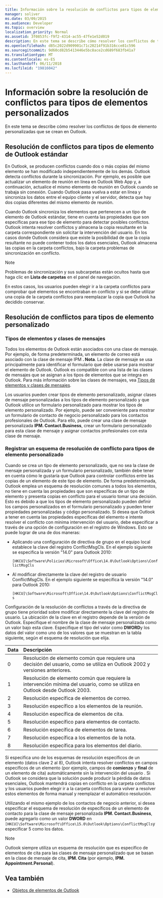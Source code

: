 ```yaml
---
title: Información sobre la resolución de conflictos para tipos de elementos personalizados
manager: soliver
ms.date: 03/09/2015
ms.audience: Developer
ms.topic: overview
localization_priority: Normal
ms.assetid: 3f0853fc-f9f2-4314-ac55-47fe1e52d019
description: En este tema se describe cómo resolver los conflictos de tipos de elemento personalizadas que se crean en Outlook.
ms.openlocfilehash: d85c2022d909901c71c20214f91b316cce81c596
ms.sourcegitcommit: 9d60cd82b5413446e5bc8ace2cd689f683fb41a7
ms.translationtype: MT
ms.contentlocale: es-ES
ms.lasthandoff: 06/11/2018
ms.locfileid: "19816042"
---
```

# <a name="about-conflict-resolution-for-custom-item-types"></a>Información sobre la resolución de conflictos para tipos de elementos personalizados

En este tema se describe cómo resolver los conflictos de tipos de elemento personalizadas que se crean en Outlook.
  
## <a name="conflict-resolution-for-standard-outlook-item-types"></a>Resolución de conflictos para tipos de elemento de Outlook estándar

En Outlook, se producen conflictos cuando dos o más copias del mismo elemento se han modificado independientemente de los demás. Outlook detecta conflictos durante la sincronización. Por ejemplo, es posible que actualizar un elemento de reunión en línea en Outlook Web App y, a continuación, actualice el mismo elemento de reunión en Outlook cuando se trabaja sin conexión. Cuando Outlook pasa vuelva a estar en línea y sincroniza los datos entre el equipo cliente y el servidor, detecta que hay dos copias diferentes del mismo elemento de reunión.
  
Cuando Outlook sincroniza los elementos que pertenecen a un tipo de elemento de Outlook estándar, tiene en cuenta las propiedades que son específicas para ese tipo de elemento para detectar posibles conflictos. Outlook intenta resolver conflictos y almacena la copia resultante en la carpeta correspondiente sin solicitar la intervención del usuario. En los casos donde Outlook considera que existe la posibilidad de que la copia resultante no puede contener todos los datos esenciales, Outlook almacena las copias en la carpeta conflictos, bajo la carpeta problemas de sincronización en conflicto. 
  
> [!NOTE]
> Problemas de sincronización y sus subcarpetas están ocultos hasta que haga clic en **Lista de carpetas** en el panel de navegación. 
  
En estos casos, los usuarios pueden elegir ir a la carpeta conflictos para comprobar qué elementos se encontraban en conflicto y si se debe utilizar una copia de la carpeta conflictos para reemplazar la copia que Outlook ha decidido conservar.
  
## <a name="conflict-resolution-for-custom-item-types"></a>Resolución de conflictos para tipos de elemento personalizado

### <a name="item-types-and-message-classes"></a>Tipos de elementos y clases de mensajes
  
Todos los elementos de Outlook están asociados con una clase de mensaje. Por ejemplo, de forma predeterminada, un elemento de correo está asociado con la clase de mensaje IPM **. Nota**. La clase de mensaje se usa principalmente para identificar el formulario que debe usarse para mostrar el elemento de Outlook. Outlook es compatible con una lista de las clases de mensajes que se asignan a los tipos de elementos que se integra en Outlook. Para más información sobre las clases de mensajes, vea [Tipos de elementos y clases de mensajes](http://msdn.microsoft.com/library/15b709cc-7486-b6c7-88a3-4a4d8e0ab292%28Office.15%29.aspx). 
  
Los usuarios pueden crear tipos de elemento personalizado, asignar clases de mensaje personalizadas a los tipos de elemento personalizado y que Outlook utilice un formulario personalizado para mostrar los tipos de elemento personalizado. Por ejemplo, puede ser conveniente para mostrar un formulario de contacto de negocio personalizado para los contactos profesionales de Outlook. Para ello, puede crear una clase de mensaje personalizada **IPM. Contact.Business**, crear un formulario personalizado para esta clase de mensaje y asignar contactos profesionales con esta clase de mensaje. 
  
### <a name="registering-a-conflict-resolution-scheme-for-custom-item-types"></a>Registrar un esquema de resolución de conflicto para tipos de elemento personalizado
  
Cuando se crea un tipo de elemento personalizado, que no sea la clase de mensaje personalizada y un formulario personalizado, también debe tener en cuenta cómo le gustaría que Outlook para controlar conflictos entre las copias de un elemento de este tipo de elemento. De forma predeterminada, Outlook emplea un esquema de resolución comunes a todos los elementos, no tiene en cuenta las propiedades que son específicas de un tipo de elemento y presenta copias en conflicto para el usuario tomar una decisión. Esto es debido a que los tipos de elemento personalizado pueden definir los campos personalizados en el formulario personalizado y pueden tener propiedades personalizadas y código personalizado. Si desea que Outlook a tener en cuenta las propiedades específicas del elemento e intente resolver el conflicto con mínima intervención del usuario, debe especificar a través de una opción de configuración en el registro de Windows. Esto se puede lograr de una de dos maneras: 
  
- Aplicando una configuración de directiva de grupo en el equipo local establece la clave del registro ConflictMsgCls. En el ejemplo siguiente se especifica la versión "14.0" para Outlook 2010: 
  
   `[HKCU]\Software\Policies\Microsoft\Office\14.0\Outlook\Options\ConflictMsgCls`
    
- Al modificar directamente la clave del registro de usuario ConflictMsgCls. En el ejemplo siguiente se especifica la versión "14.0" para Outlook 2010: 
  
   `[HKCU]\Software\Microsoft\Office\14.0\Outlook\Options\ConflictMsgCls`
    
Configuración de la resolución de conflictos a través de la directiva de grupo tiene prioridad sobre modificar directamente la clave del registro de usuario. La ubicación de la clave en el registro depende de la versión de Outlook. Especifique el nombre de la clase de mensaje personalizada como un valor bajo esta clave. Especifique el tipo del valor como **DWORD**y los datos del valor como uno de los valores que se muestran en la tabla siguiente, según el esquema de resolución que elija. 
  
|Data  | Descripción  |
|:-----|:-----|
|0  <br/> |Resolución de elemento común que requiere una decisión del usuario, como se utiliza en Outlook 2002 y versiones anteriores.  <br/> |
|1  <br/> |Resolución de elemento común que requiere la intervención mínima del usuario, como se utiliza en Outlook desde Outlook 2003.  <br/> |
|2  <br/> |Resolución específica de elementos de correo.  <br/> |
|3  <br/> |Resolución específico a los elementos de la reunión.  <br/> |
|4  <br/> |Resolución específica de elementos de cita.  <br/> |
|5  <br/> |Resolución específico para elementos de contacto.  <br/> |
|6  <br/> |Resolución específica de elementos de tarea.  <br/> |
|7  <br/> |Resolución específica a los elementos de la nota.  <br/> |
|8  <br/> |Resolución específica para los elementos del diario.  <br/> |
   
Si especifica uno de los esquemas de resolución específicos de un elemento (datos clave 2 al 8), Outlook intenta resolver conflictos en campos específicos de un elemento (por ejemplo, campos de **comienzo** y **final** de un elemento de cita) automáticamente sin la intervención del usuario . Si Outlook se considera que la solución puede producir la pérdida de datos esenciales, Outlook mantendrá copias en conflicto en la carpeta conflictos y los usuarios pueden elegir ir a la carpeta conflictos para volver a resolver estos elementos de forma manual y reemplazar el automático resolución. 
  
Utilizando el mismo ejemplo de los contactos de negocio anterior, si desea especificar el esquema de resolución de específicos de un elemento de contacto para la clase de mensaje personalizada **IPM. Contact.Business**, puede agregarlo como un valor **DWORD** en `[HKCU]\Software\Microsoft\Office\15.0\Outlook\Options\ConflictMsgCls`y especificar 5 como los datos. 
  
> [!NOTE]
> Outlook siempre utiliza un esquema de resolución que es específico de elementos de cita para las clases de mensaje personalizado que se basan en la clase de mensaje de cita, **IPM. Cita** (por ejemplo, **IPM. Appointment.Personal**). 
  
## <a name="see-also"></a>Vea también

- [Objetos de elementos de Outlook](http://msdn.microsoft.com/library/6ea4babf-facf-4018-ef5a-4a484e55153a%28Office.15%29.aspx)

